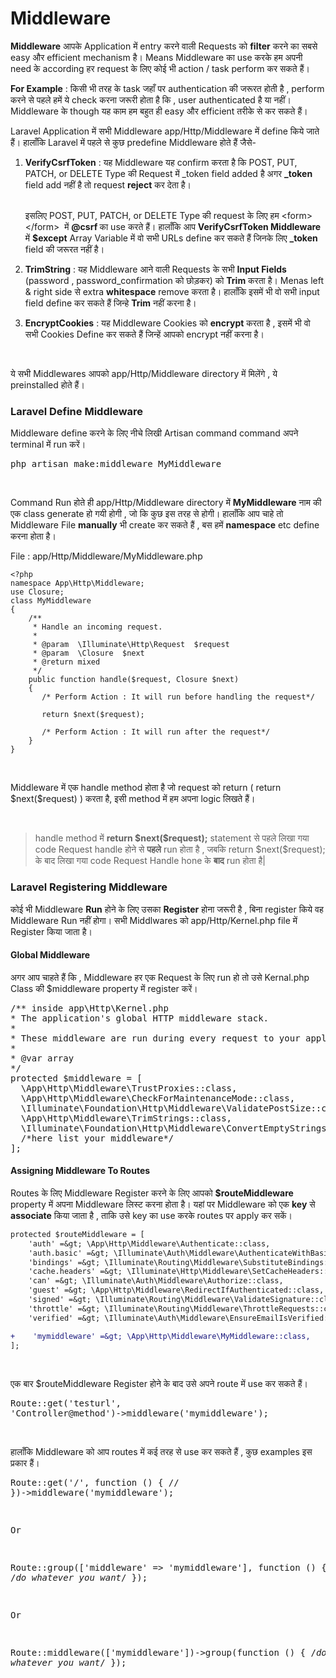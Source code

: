 # Middleware

<p><b>Middleware</b> आपके Application में entry करने वाली Requests को <b>filter</b> करने का सबसे easy और efficient mechanism है। Means Middleware का use करके हम अपनी need के according हर request के लिए कोई भी action / task perform कर सकते हैं।</p><p><b>For Example</b> : किसी भी तरह के task जहाँ पर authentication की जरूरत होती है , perform करने से पहले हमें ये check करना जरूरी होता है कि , user authenticated है या नहीं। Middleware के though यह काम हम बहुत ही easy और efficient तरीके से कर सकते हैं।</p><p>Laravel Application में सभी Middleware <span class="dir-path">app/Http/Middleware</span> में define किये जाते हैं।  हालाँकि Laravel में पहले से कुछ predefine  Middleware होते हैं जैसे-</p><ol class="list"><li>
<p><b> VerifyCsrfToken</b> : यह Middleware यह confirm करता है कि POST, PUT, PATCH, or DELETE Type की Request में _token field added है अगर <b>_token</b> field add नहीं है तो request <b>reject</b> कर देता है। </p>

<div class="box-info"><p><br>इसलिए POST, PUT, PATCH, or DELETE Type की request के लिए हम &lt;form&gt;&lt;/form&gt;&nbsp; में <b>@csrf </b> का use करते हैं। हालाँकि आप <b>VerifyCsrfToken Middleware</b> में <b>$except</b> Array Variable में वो सभी URLs define कर सकते हैं जिनके लिए  <b>_token</b> field की जरूरत नहीं है। </p></div></li> 

<li><p><b>TrimString</b> : यह Middleware  आने वाली Requests के सभी <b>Input Fields</b> (password , password_confirmation को छोड़कर)  को <b>Trim</b> करता है। Menas left &amp; right side से extra <b>whitespace</b> remove करता है।  हालाँकि इसमें भी वो सभी input field define कर सकते हैं जिन्हे <b>Trim</b> नहीं करना है।</p></li> <li><p><b>EncryptCookies</b> : यह Middleware Cookies को <b>encrypt</b> करता है , इसमें भी वो सभी Cookies Define कर सकते हैं जिन्हें आपको encrypt नहीं करना है।</p></li></ol><br><p>ये सभी Middlewares  आपको <span class="dir-path">app/Http/Middleware</span> directory में मिलेंगे , ये preinstalled होते हैं।</p><h3>Laravel Define Middleware</h3><p>Middleware define करने के लिए नीचे लिखी Artisan command command अपने terminal में run करें।</p><pre class="pre">php artisan make:middleware MyMiddleware</pre><br><p>Command Run होते ही <span class="dir-path">app/Http/Middleware</span> directory में <b>MyMiddleware</b> नाम की एक class generate हो गयी होगी , जो कि कुछ इस तरह से होगी।&nbsp;हालाँकि आप चाहे तो Middleware File <b>manually</b> भी create कर सकते हैं , बस हमें <b>namespace</b> etc define करना होता है।</p>
<div class="row">
   <div class="col-lg-12">
	<p>File : <span class="dir-path">app/Http/Middleware/MyMiddleware.php</span></p>
	
<pre class="code_container"><code class="code" data-mode="php">&lt;?php 
namespace App\Http\Middleware;
use Closure;
class MyMiddleware
{
    /**
     * Handle an incoming request.
     *
     * @param  \Illuminate\Http\Request  $request
     * @param  \Closure  $next
     * @return mixed
     */
    public function handle($request, Closure $next)
    {
       /* Perform Action : It will run before handling the request*/

       return $next($request);
       
       /* Perform Action : It will run after the request*/
    }
}
</code></pre>

</div></div><br><p>Middleware में एक handle method होता है जो request को return ( return $next($request) ) करता है, इसी method में हम अपना logic लिखते हैं।</p>
<br>

><p class="alert alert-primary">handle method में <b>return $next($request);</b> statement से  पहले लिखा गया code Request handle होने से <b>पहले</b> run होता है , जबकि return $next($request); के बाद लिखा गया code Request Handle hone के <b>बाद</b> run होता है|</p>

<h3>Laravel Registering Middleware</h3><p>कोई भी Middleware <b>Run</b> होने के लिए उसका <b>Register</b> होना जरूरी है , बिना register किये वह Middleware Run नहीं होगा।  सभी Middlwares को <span class="dir-path">app/Http/Kernel.php</span> file में Register किया जाता है।</p><h4>Global Middleware</h4><p>अगर आप चाहते हैं कि , Middleware हर एक Request के लिए run हो तो उसे  Kernal.php Class की $middleware property में register करें।</p> <pre class="pre">/** inside app\Http\Kernel.php
* The application's global HTTP middleware stack.
*
* These middleware are run during every request to your application.
*
* @var array
*/
protected $middleware = [
  \App\Http\Middleware\TrustProxies::class,
  \App\Http\Middleware\CheckForMaintenanceMode::class,
  \Illuminate\Foundation\Http\Middleware\ValidatePostSize::class,
  \App\Http\Middleware\TrimStrings::class,
  \Illuminate\Foundation\Http\Middleware\ConvertEmptyStringsToNull::class,
  /*here list your middleware*/
];
</pre><h4>Assigning Middleware To Routes</h4><p>Routes के लिए Middleware Register करने के लिए आपको <b>$routeMiddleware</b> property  में अपना Middleware  लिस्ट करना होता है।&nbsp;यहां पर Middleware को एक <b>key</b> से <b>associate</b> किया जाता है , ताकि उसे key का use करके routes पर apply कर सकें।&nbsp;</p><p></p>

```diff
protected $routeMiddleware = [
    'auth' =&gt; \App\Http\Middleware\Authenticate::class,
    'auth.basic' =&gt; \Illuminate\Auth\Middleware\AuthenticateWithBasicAuth::class,
    'bindings' =&gt; \Illuminate\Routing\Middleware\SubstituteBindings::class,
    'cache.headers' =&gt; \Illuminate\Http\Middleware\SetCacheHeaders::class,
    'can' =&gt; \Illuminate\Auth\Middleware\Authorize::class,
    'guest' =&gt; \App\Http\Middleware\RedirectIfAuthenticated::class,
    'signed' =&gt; \Illuminate\Routing\Middleware\ValidateSignature::class,
    'throttle' =&gt; \Illuminate\Routing\Middleware\ThrottleRequests::class,
    'verified' =&gt; \Illuminate\Auth\Middleware\EnsureEmailIsVerified::class,

+    'mymiddleware' =&gt; \App\Http\Middleware\MyMiddleware::class,
];
```

<br><p>एक बार $routeMiddleware Register होने के बाद उसे अपने route में use कर सकते हैं।</p><pre class="pre">Route::get('testurl', 'Controller@method')-&gt;middleware('mymiddleware');</pre><br><p>हालाँकि  Middleware को आप routes में कई तरह से use कर सकते हैं , कुछ examples इस प्रकार हैं।</p><pre class="pre">Route::get('/', function () {
    //
})-&gt;middleware('mymiddleware');

Or

Route::group(['middleware' =&gt; 'mymiddleware'], function () {
   /*do whatever you want*/
});

Or

Route::middleware(['mymiddleware'])-&gt;group(function () {
  /*do whatever you want*/
});
